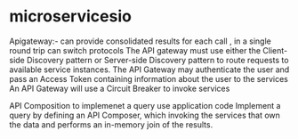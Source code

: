 # microservicesio
Apigateway:-
can provide consolidated results for each call , in a single round trip
can switch protocols
The API gateway must use either the Client-side Discovery pattern or Server-side Discovery pattern to route requests to available service instances.
The API Gateway may authenticate the user and pass an Access Token containing information about the user to the services
An API Gateway will use a Circuit Breaker to invoke services


API Composition
to implemenet a query use application code
Implement a query by defining an API Composer, which invoking the services that own the data and performs an in-memory join of the results.

